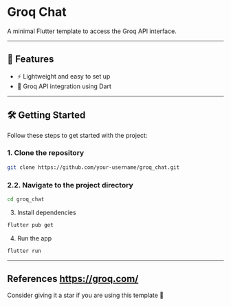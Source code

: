 # Groq Chat

A minimal Flutter template to access the Groq API interface.

---

## 🚀 Features

- ⚡ Lightweight and easy to set up  
- 🔌 Groq API integration using Dart  

---

## 🛠️ Getting Started

Follow these steps to get started with the project:

### 1. Clone the repository

```bash
git clone https://github.com/your-username/groq_chat.git
```
### 2.2. Navigate to the project directory
```bash
cd groq_chat
```
3. Install dependencies
```bash
flutter pub get
```
4. Run the app
```bash
flutter run
```

---
References
https://groq.com/
---
Consider giving it a star if you are using this template 🌟
